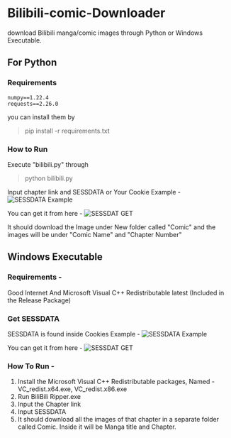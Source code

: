 # Bilibili-comic-Downloader
download Bilibili manga/comic images through Python or Windows Executable.
## For Python
### Requirements
```
numpy==1.22.4
requests==2.26.0
```
you can install them by 
> pip install -r requirements.txt

### How to Run
Execute "bilibili.py" through
> python bilibili.py

Input chapter link and SESSDATA or Your Cookie
Example - 
![SESSDATA Example](https://i.imgur.com/3zqgoqM.png)

You can get it from here - 
![SESSDAT GET](https://i.imgur.com/F5bCbi8.png)

It should download the Image under New folder called "Comic" and the images will be under "Comic Name" and "Chapter Number"

## Windows Executable
### Requirements - 
Good Internet And
Microsoft Visual C++ Redistributable latest (Included in the Release Package)
### Get SESSDATA
SESSDATA is found inside Cookies
Example - 
![SESSDATA Example](https://i.imgur.com/3zqgoqM.png)

You can get it from here - 
![SESSDAT GET](https://i.imgur.com/F5bCbi8.png)

### How To Run -
1. Install the Microsoft Visual C++ Redistributable packages, Named - VC_redist.x64.exe, VC_redist.x86.exe
2. Run BiliBili Ripper.exe
3. Input the Chapter link
4. Input SESSDATA
5. It should download all the images of that chapter in a separate folder called Comic. Inside it will be Manga title and Chapter.
